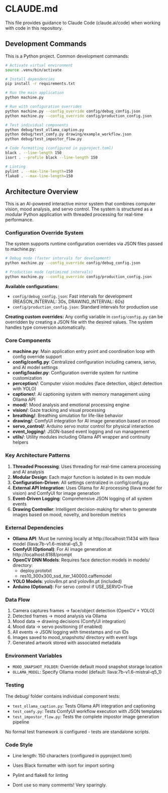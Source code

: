# CLAUDE.md

This file provides guidance to Claude Code (claude.ai/code) when working with code in this repository.

## Development Commands

This is a Python project. Common development commands:

```bash
# Activate virtual environment
source .venv/bin/activate

# Install dependencies
pip install -r requirements.txt

# Run the main application
python machine.py

# Run with configuration overrides
python machine.py --config_override config/debug_config.json
python machine.py --config_override config/production_config.json

# Test individual components
python debug/test_ollama_caption.py
python debug/test_comfy.py drawing/example_workflow.json
python debug/test_impostor_flow.py

# Code formatting (configured in pyproject.toml)
black . --line-length 150
isort . --profile black --line-length 150

# Linting
pylint . --max-line-length=150
flake8 . --max-line-length=150
```

## Architecture Overview

This is an AI-powered interactive mirror system that combines computer vision, mood analysis, and servo control. The system is structured as a modular Python application with threaded processing for real-time performance.

### Configuration Override System

The system supports runtime configuration overrides via JSON files passed to machine.py:

```bash
# Debug mode (faster intervals for development)
python machine.py --config_override config/debug_config.json

# Production mode (optimized intervals)
python machine.py --config_override config/production_config.json
```

**Available configurations:**

- `config/debug_config.json`: Fast intervals for development (REASON_INTERVAL: 30s, DRAWING_INTERVAL: 60s)
- `config/production_config.json`: Standard intervals for production use

**Creating custom overrides:** Any config variable in `config/config.py` can be overridden by creating a JSON file with the desired values. The system handles type conversion automatically.

### Core Components

- **machine.py**: Main application entry point and coordination loop with config override support
- **config/config.py**: Centralized configuration including camera, servo, and AI model settings
- **config/loader.py**: Configuration override system for runtime customization
- **perception/**: Computer vision modules (face detection, object detection with YOLO)
- **captioner/**: AI captioning system with memory management using Ollama API
- **mood/**: Mood analysis and emotional processing engine
- **vision/**: Gaze tracking and visual processing
- **breathing/**: Breathing simulation for life-like behavior
- **drawing/**: ComfyUI integration for AI image generation based on mood
- **servo_control/**: Arduino servo motor control for physical interaction
- **event_logging/**: JSON-based event logging and run management
- **utils/**: Utility modules including Ollama API wrapper and continuity helpers

### Key Architecture Patterns

1. **Threaded Processing**: Uses threading for real-time camera processing and AI analysis
2. **Modular Design**: Each major function is isolated in its own module
3. **Configuration-Driven**: All settings centralized in config/config.py
4. **External API Integration**: Uses Ollama for AI processing (llava model for vision) and ComfyUI for image generation
5. **Event-Driven Logging**: Comprehensive JSON logging of all system events
6. **Drawing Controller**: Intelligent decision-making for when to generate images based on mood, novelty, and boredom metrics

### External Dependencies

- **Ollama API**: Must be running locally at http://localhost:11434 with llava model (llava:7b-v1.6-mistral-q5_1)
- **ComfyUI (Optional)**: For AI image generation at http://localhost:8188/prompt
- **OpenCV DNN Models**: Requires face detection models in models/ directory:
  - deploy.prototxt
  - res10_300x300_ssd_iter_140000.caffemodel
- **YOLO Models**: yolov8m.pt and yolov8n.pt (included)
- **Arduino (Optional)**: For servo control if USE_SERVO=True

### Data Flow

1. Camera captures frames → face/object detection (OpenCV + YOLO)
2. Detected frames → mood analysis via Ollama
3. Mood data → drawing decisions (ComfyUI integration)
4. Mood data → servo positioning (if enabled)
5. All events → JSON logging with timestamps and run IDs
6. Images saved to mood_snapshots/ directory with event logs
7. Generated artwork stored with associated metadata

### Environment Variables

- `MOOD_SNAPSHOT_FOLDER`: Override default mood snapshot storage location
- `OLLAMA_MODEL`: Specify Ollama model (default: llava:7b-v1.6-mistral-q5_1)

### Testing

The debug/ folder contains individual component tests:

- `test_ollama_caption.py`: Tests Ollama API integration and captioning
- `test_comfy.py`: Tests ComfyUI workflow execution with JSON templates
- `test_impostor_flow.py`: Tests the complete impostor image generation pipeline

No formal test framework is configured - tests are standalone scripts.

### Code Style

- Line length: 150 characters (configured in pyproject.toml)
- Uses Black formatter with isort for import sorting
- Pylint and flake8 for linting

- Dont use so many comments! Very sparingly.
